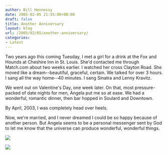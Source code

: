 ```yaml
---
author: Bill Hennessy
date: 2005-02-05 21:55:00+00:00
draft: false
title: Another Anniversary
layout: blog
url: /2005/02/05/another-anniversary/
categories:
- Latest
---
```


Two years ago this coming Tuesday, I met a girl for a drink at the Fox and Hounds at Cheshire Inn in St. Louis. She'd contacted me through Match.com about two weeks earlier. I watched her cross Clayton Road. She moved like a dream--beautiful, graceful, certain. We talked for over 3 hours. I sang all the way home--40 minutes. I sang Sinatra and Lenny Kravitz.




We went out on Valentine's Day, one week later. On that, most pressure-packed of date nights for men, Angela put me so at ease. We had a wonderful, romantic dinner, then bar hopped in Soulard and Downtown.




By April, 2003, I was completely head over heels.




Now, we're married, and I never dreamed I could be so happy because of another person. But Angela seems to be a personal messenger sent by God to let me know that the universe can produce wonderful, wonderful things.













![](/photos/hennessys_view/images/986/original.aspx)


![](https://blog.billhennessy.com/aggbug.aspx?PostID=1001)


